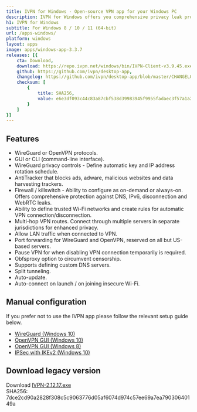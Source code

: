 ```yaml
---
title: IVPN for Windows - Open-source VPN app for your Windows PC
description: IVPN for Windows offers you comprehensive privacy leak protection with the IVPN firewall, automatic connection on insecure Wi-Fi and Multi-hop.
h1: IVPN for Windows
subtitle: For Windows 8 / 10 / 11 (64-bit)
url: /apps-windows/
platform: windows
layout: apps
image: apps/windows-app-3.3.7
releases: [{
    cta: Download,
    download: https://repo.ivpn.net/windows/bin/IVPN-Client-v3.9.45.exe,
    github: https://github.com/ivpn/desktop-app,
    changelog: https://github.com/ivpn/desktop-app/blob/master/CHANGELOG.md,
    checksum: [
        {
            title: SHA256,
            value: e6e3df093c44c83a87cbf538d39983945f9955fadaec3f57a1a23fdfc8fcd678
        }
    ]
}]
---
```

## Features

- WireGuard or OpenVPN protocols.
- GUI or CLI (command-line interface).
- WireGuard privacy controls - Define automatic key and IP address rotation schedule.
- AntiTracker that blocks ads, adware, malicious websites and data harvesting trackers.
- Firewall / killswitch - Ability to configure as on-demand or always-on. Offers comprehensive protection against DNS, IPv6, disconnection and WebRTC leaks.
- Ability to define trusted Wi-Fi networks and create rules for automatic VPN connection/disconnection.
- Multi-hop VPN routes. Connect through multiple servers in separate jurisdictions for enhanced privacy.
- Allow LAN traffic when connected to VPN.
- Port forwarding for WireGuard and OpenVPN, reserved on all but US-based servers.
- Pause VPN for when disabling VPN connection temporarily is required.
- Obfsproxy option to circumvent censorship.
- Supports defining custom DNS servers.
- Split tunneling.
- Auto-update.
- Auto-connect on launch / on joining insecure Wi-Fi.

## Manual configuration

If you prefer not to use the IVPN app please follow the relevant setup guide below.

- [WireGuard (Windows 10)](/setup/windows-10-wireguard/)  
- [OpenVPN GUI (Windows 10)](/setup/windows-10-openvpn-community/)
- [OpenVPN GUI (Windows 8)](/setup/windows-8-openvpn-community/)
- [IPSec with IKEv2 (Windows 10)](/setup/windows-10-ipsec-with-ikev2/)

## Download legacy version

Download [IVPN-2.12.17.exe](https://cdn.ivpn.net/releases/win/IVPN-Client-v2.12.17.exe)  
SHA256: 7dce2cd90a2828f308c5c9063776d05af6074d974c57ee69a7ea79030640149a  
